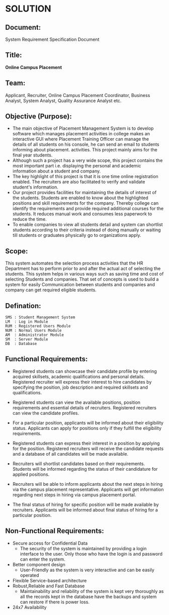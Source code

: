 # SOLUTION
## Document:
System Requirement Specification Document
## Title:  
**Online Campus Placement**

## Team:
Applicant, Recruiter, Online Campus Placement Coordinator, Business Analyst, System Analyst, Quality Assurance Analyst etc.

## Objective (Purpose):
* The main objective of Placement Management System is to develop software which manages placement activities in college makes an interactive GUI where Placement Training Officer can manage the details of all students on his console, he can send an email to students informing about placement. activities. This project mainly aims for the final year students.
* Although such a project has a very wide scope, this project contains the most important part i.e. displaying the personal and academic information about a student and company.
* The key highlight of this project is that it is one time online registration enabled. The recruiters are also facilitated to verify and validate student's information.
* Our project provides facilities for maintaining the details of interest of the students. Students are enabled to know about the highlighted positions and skill requirements for the company. Thereby college can identify the requirements and provide required additional courses for the students. It reduces manual work and consumes less paperwork to reduce the time.
* To enable companies to view all students detail and system can shortlist students according to their criteria instead of doing manually or waiting till students or graduates physically go to organizations apply.

## Scope:
This system automates the selection process activities that the HR Department has to perform prior to and after the actual act of selecting the students. This system helps in various ways such as saving time and cost of selecting Students and companies. That set of concepts is used to build a system for easily Communication between students and companies and company can get required eligible students.

## Defination:
    SMS : Student Management System   
    LM  : Log in Module   
    RUM : Registered Users Module    
    NUM : Normal Users Module    
    AM  : Administrator Module    
    SM  : Server Module   
    DB  : Database   

## Functional Requirements:

- Registered students can showcase their candidate profile by entering acquired skillsets, academic qualifications and personal details.
Registered recruiter will express their interest to hire candidates by specifying the position, job description and required skillsets and qualifications.

- Registered students can view the available positions, position requirements and essential details of recruiters.
Registered recruiters can view the candidate profiles.

- For a particular position, applicants will be informed about their eligibility status.
Applicants can apply for positions only if they fulfill the eligibility requirements.

- Registered students can express their interest in a position by applying for the position.
Registered recruiters will receive the candidate requests and a database of all candidates will be made available.

- Recruiters will shortlist candidates based on their requirements.
Students will be informed regarding the status of their candidature for applied positions.

- Recruiters will be able to inform applicants about the next steps in hiring via the campus placement representative.
Applicants will get information regarding next steps in hiring via campus placement portal.

- The final status of hiring for specific position will be made available by recruiters.
Applicants will be informed about final status of hiring for a particular position.

## Non-Functional Requirements:
* Secure access for Confidential Data
  * The security of the system is maintained by providing a login interface to the user. Only those who have the login is and password can enter the system.
* Better component design
  * User-Friendly as the system is very interactive and can be easily operated
* Flexible Service-based architecture
* Robust,Reliable and Fast Database 
  * Maintainability and reliability of the system is kept very thoroughly as all the records kept in the database have the backups and system can restore if there is power loss.
* 24x7 Availability



